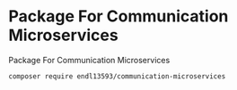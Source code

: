 # Package For Communication Microservices

Package For Communication Microservices

```bash
composer require endl13593/communication-microservices
```
